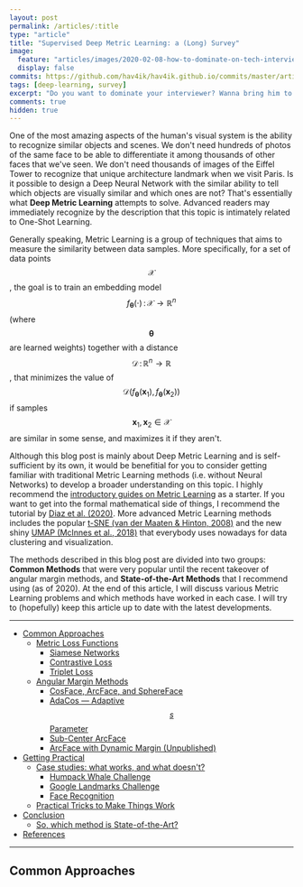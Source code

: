 ```yaml
---
layout: post
permalink: /articles/:title
type: "article"
title: "Supervised Deep Metric Learning: a (Long) Survey"
image:
  feature: "articles/images/2020-02-08-how-to-dominate-on-tech-interviews/virgin-vs-chad-interview.png"
  display: false
commits: https://github.com/hav4ik/hav4ik.github.io/commits/master/articles/_posts/2020-02-08-how-to-dominate-on-tech-interviews.md
tags: [deep-learning, survey]
excerpt: "Do you want to dominate your interviewer? Wanna bring him to his knees? Make him think that you're superior? I'll tell you how!"
comments: true
hidden: true
---
```


One of the most amazing aspects of the human's visual system is the ability to recognize similar objects and scenes. We don't need hundreds of photos of the same face to be able to differentiate it among thousands of other faces that we've seen. We don't need thousands of images of the Eiffel Tower to recognize that unique architecture landmark when we visit Paris. Is it possible to design a Deep Neural Network with the similar ability to tell which objects are visually similar and which ones are not? That's essentially what **Deep Metric Learning** attempts to solve. Advanced readers may immediately recognize by the description that this topic is intimately related to One-Shot Learning.

Generally speaking, Metric Learning is a group of techniques that aims to measure the similarity between data samples. More specifically, for a set of data points $$\boldsymbol{\mathcal{X}}$$, the goal is to train an embedding model $$f_{\boldsymbol{\theta}}(\cdot)\, \colon \boldsymbol{\mathcal{X}} \to \mathbb{R}^n$$ (where $$\boldsymbol{\theta}$$ are learned weights) together with a distance $$\mathcal{D}\, \colon \mathbb{R}^n \to \mathbb{R}$$, that minimizes the value of $$\mathcal{D}\left(f_{\boldsymbol{\theta}}(\boldsymbol{x}_1), f_{\boldsymbol{\theta}}(\boldsymbol{x}_2)\right)$$ if samples $$\boldsymbol{x}_1, \boldsymbol{x}_2 \in \boldsymbol{\mathcal{X}}$$ are similar in some sense, and maximizes it if they aren't.

Although this blog post is mainly about Deep Metric Learning and is self-sufficient by its own, it would be benefitial for you to consider getting familiar with traditional Metric Learning methods (i.e. without Neural Networks) to develop a broader understanding on this topic. I highly recommend the [introductory guides on Metric Learning][sklearn_metric_learning_guide] as a starter. If you want to get into the formal mathematical side of things, I recommend the tutorial by [Diaz et al. (2020)][diaz_tutorial_metric_math]. More advanced Metric Learning methods includes the popular [t-SNE (van der Maaten & Hinton, 2008)][tsne_paper] and the new shiny [UMAP (McInnes et al., 2018)][umap_paper] that everybody uses nowadays for data clustering and visualization.

The methods described in this blog post are divided into two groups: **Common Methods** that were very popular until the recent takeover of angular margin methods, and **State-of-the-Art Methods** that I recommend using (as of 2020). At the end of this article, I will discuss various Metric Learning problems and which methods have worked in each case. I will try to (hopefully) keep this article up to date with the latest developments.


---------------------------------------------------------------------------------------


- [Common Approaches](#)
  - [Metric Loss Functions](#)
    - [Siamese Networks](#)
    - [Contrastive Loss](#)
    - [Triplet Loss](#)
  - [Angular Margin Methods](#)
    - [CosFace, ArcFace, and SphereFace](#)
    - [AdaCos &mdash; Adaptive $$s$$ Parameter](#)
    - [Sub-Center ArcFace](#)
    - [ArcFace with Dynamic Margin (Unpublished)](#)
- [Getting Practical](#)
  - [Case studies: what works, and what doesn't?](#)
    - [Humpack Whale Challenge](#)
    - [Google Landmarks Challenge](#)
    - [Face Recognition](#)
  - [Practical Tricks to Make Things Work](#)
- [Conclusion](#)
  - [So, which method is State-of-the-Art?](#)
- [References](#)


--------------------------------------------------------------------------------------


## Common Approaches


[sklearn_metric_learning_guide]: http://contrib.scikit-learn.org/metric-learn/introduction.html
[diaz_tutorial_metric_math]: https://arxiv.org/abs/1812.05944
[tsne_paper]: https://lvdmaaten.github.io/publications/papers/JMLR_2008.pdf
[umap_paper]: https://arxiv.org/abs/1802.03426
